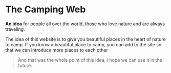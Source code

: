 
# The Camping Web
**An idea** for people all over the world, those who love nature and are always traveling.

The idea of ​​this website is to give you beautiful places in the heart of nature to camp.
If you know a beautiful place to camp, you can add to the site so that we can introduce more places to each other

>And that was the whole point of this idea, I hope we can use it in the future.

